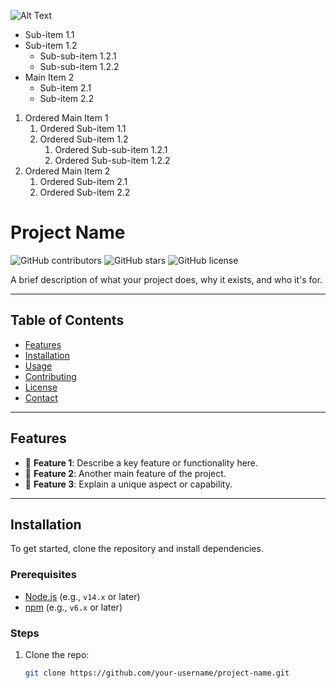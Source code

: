 ![Alt Text](https://images.app.goo.gl/7SukmPV8PVDWg3rH6)
  - Sub-item 1.1
  - Sub-item 1.2
    - Sub-sub-item 1.2.1
    - Sub-sub-item 1.2.2
- Main Item 2
  - Sub-item 2.1
  - Sub-item 2.2

1. Ordered Main Item 1
   1. Ordered Sub-item 1.1
   2. Ordered Sub-item 1.2
      1. Ordered Sub-sub-item 1.2.1
      2. Ordered Sub-sub-item 1.2.2
2. Ordered Main Item 2
   1. Ordered Sub-item 2.1
   2. Ordered Sub-item 2.2
# Project Name

![GitHub contributors](https://img.shields.io/github/contributors/your-username/project-name)
![GitHub stars](https://img.shields.io/github/stars/your-username/project-name?style=social)
![GitHub license](https://img.shields.io/github/license/your-username/project-name)

A brief description of what your project does, why it exists, and who it's for.

---

## Table of Contents

- [Features](#features)
- [Installation](#installation)
- [Usage](#usage)
- [Contributing](#contributing)
- [License](#license)
- [Contact](#contact)

---

## Features

- 🔹 **Feature 1**: Describe a key feature or functionality here.
- 🔹 **Feature 2**: Another main feature of the project.
- 🔹 **Feature 3**: Explain a unique aspect or capability.

---

## Installation

To get started, clone the repository and install dependencies.

### Prerequisites

- [Node.js](https://nodejs.org/) (e.g., `v14.x` or later)
- [npm](https://npmjs.com/) (e.g., `v6.x` or later)

### Steps

1. Clone the repo:
   ```bash
   git clone https://github.com/your-username/project-name.git
